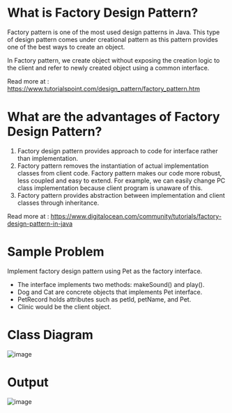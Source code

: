 # What is Factory Design Pattern?
Factory pattern is one of the most used design patterns in Java. This type of design pattern comes under creational pattern as this pattern provides one of the best ways to create an object.

In Factory pattern, we create object without exposing the creation logic to the client and refer to newly created object using a common interface.

Read more at : https://www.tutorialspoint.com/design_pattern/factory_pattern.htm 

# What are the advantages of Factory Design Pattern?

1. Factory design pattern provides approach to code for interface rather than implementation.
2. Factory pattern removes the instantiation of actual implementation classes from client code. Factory pattern makes our code more robust, less coupled and easy to extend. For example, we can easily change PC class implementation because client program is unaware of this.
3. Factory pattern provides abstraction between implementation and client classes through inheritance.

Read more at : https://www.digitalocean.com/community/tutorials/factory-design-pattern-in-java 

# Sample Problem 
Implement factory design pattern using Pet as the factory interface.  
- The interface implements two methods: makeSound() and play().
- Dog and Cat are concrete objects that implements Pet interface.
- PetRecord holds attributes such as petId, petName, and Pet.
- Clinic would be the client object.


# Class Diagram
![image](https://github.com/JerryEsperanza/factoryPattern/assets/142370600/0506f134-a5f6-4d98-a817-cd6f7a8466c7)

# Output
![image](https://github.com/Reirinn/factoryPattern/assets/142465054/a56072bb-5be6-4fb5-b743-66eaa4e7d71e)
